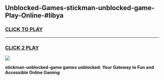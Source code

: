
## Unblocked-Games-stickman-unblocked-game-Play-Online-#libya
<h3>
<a href="https://premium.freeplayer.one?title=stickman-unblocked-game&ref=27F">CLICK TO PLAY</a></h3>
<hr>

<h3>
<a href="https://premium.freeplayer.one?title=stickman-unblocked-game&ref=27F">CLICK 2 PLAY</a>
  
</h3>

<a href="https://premium.freeplayer.one?title=stickman-unblocked-game&ref=27F"><img src="https://clearcache.store/games.png"></a>


**stickman-unblocked-game games unblocked: Your Gateway to Fun and Accessible Online Gaming**

